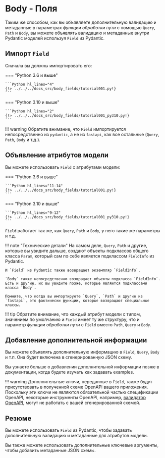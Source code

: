 # Body - Поля

Таким же способом, как вы объявляете дополнительную валидацию и метаданные в параметрах *функции обработки пути* с помощью `Query`, `Path` и `Body`, вы можете объявлять валидацию и метаданные внутри Pydantic моделей используя `Field` из Pydantic.

## Импорт `Field`

Сначала вы должны импортировать его:

=== "Python 3.6 и выше"

    ```Python hl_lines="4"
    {!> ../../../docs_src/body_fields/tutorial001.py!}
    ```

=== "Python 3.10 и выше"

    ```Python hl_lines="2"
    {!> ../../../docs_src/body_fields/tutorial001_py310.py!}
    ```

!!! warning
    Обратите внимание, что `Field` импортируется непосредственно из `pydantic`, а не из `fastapi`, как все остальные (`Query`, `Path`, `Body` и т.д.).

## Объявление атрибутов модели

Вы можете использовать `Field` с атрибутами модели:

=== "Python 3.6 и выше"

    ```Python hl_lines="11-14"
    {!> ../../../docs_src/body_fields/tutorial001.py!}
    ```

=== "Python 3.10 и выше"

    ```Python hl_lines="9-12"
    {!> ../../../docs_src/body_fields/tutorial001_py310.py!}
    ```

`Field` работает так же, как `Query`, `Path` и `Body`, у него такие же параметры и т.д.

!!! note "Технические детали"
    На самом деле, `Query`, `Path` и другие, которые вы увидите дальше, создают объекты подклассов общего класса `Param`, который сам по себе является подклассом `FieldInfo` из Pydantic.

    И `Field` из Pydantic также возвращает экземпляр `FieldInfo`.

    `Body` также непосредственно возвращает объекты подкласса `FieldInfo`. Есть и другие, их вы увидите позже, которые являются подклассами класса `Body`.

    Помните, что когда вы импортируете `Query`, `Path` и другие из `fastapi`, это фактически функции, которые возвращают специальные классы.

!!! tip
    Обратите внимание, что каждый атрибут модели с типом, значением по умолчанию и `Field` имеет ту же структуру, что и параметр *функции обработки пути* с `Field` вместо `Path`, `Query` и `Body`.

## Добавление дополнительной информации

Вы можете объявлять дополнительную информацию в `Field`, `Query`, `Body` и т.п. Она будет включена в сгенерированную JSON схему.

Вы узнаете больше о добавлении дополнительной информации позже в документации, когда будете изучать как задавать examples.


!!! warning
    Дополнительные ключи, переданные в `Field`, также будут присутствовать в полученной схеме OpenAPI вашего приложения.
    Поскольку эти ключи не являются обязательной частью спецификации OpenAPI, некоторые инструменты OpenAPI, например, [валидатор OpenAPI](https://validator.swagger.io/), могут не работать с вашей сгенерированной схемой.

## Резюме

Вы можете использовать `Field` из Pydantic, чтобы задавать дополнительную валидацию и метаданные для атрибутов модели.

Вы также можете использовать дополнительные ключевые аргументы, чтобы добавить метаданные JSON схемы.
